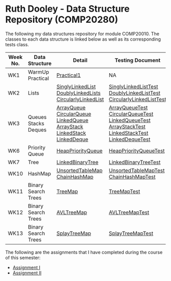 # Ruth Dooley - Data Structure Repository (COMP20280)
The following my data structures repository for module COMP20010. The classes to each data structure is linked below as well as its corresponding tests class.

Week No. | Data Structure | Detail | Testing Document
-------- | -------------- | -------|-----------------
WK1 | WarmUp Practical | [Practical1](https://github.com/ucd2016comp20010/data-structures-development-RuthDooley/blob/main/src/Practical1.java) | NA
WK2 | Lists | [SinglyLinkedList](https://github.com/ucd2016comp20010/data-structures-development-RuthDooley/blob/main/src/SinglyLinkedList.java)<br/>[DoublyLinkedLists](https://github.com/ucd2016comp20010/data-structures-development-RuthDooley/blob/main/src/DoublyLinkedLists.java)<br/>[CircularlyLinkedList](https://github.com/ucd2016comp20010/data-structures-development-RuthDooley/blob/main/src/CircularlyLinkedList.java) | [SinglyLinkedListTest](https://github.com/ucd2016comp20010/data-structures-development-RuthDooley/blob/main/tests/SinglyLinkedListTest.java)<br/>[DoublyLinkedListTest](https://github.com/ucd2016comp20010/data-structures-development-RuthDooley/blob/main/tests/DoublyLinkedListTest.java)<br/>[CircularlyLinkedListTest](https://github.com/ucd2016comp20010/data-structures-development-RuthDooley/blob/main/tests/CircularlyLinkedListTest.java)<br/>
WK3 | Queues<br/>Stacks<br/>Deques| [ArrayQueue](https://github.com/ucd2016comp20010/data-structures-development-RuthDooley/blob/main/src/ArrayQueue.java)<br/>[CircularQueue](https://github.com/ucd2016comp20010/data-structures-development-RuthDooley/blob/main/src/LinkedCircularQueue.java)<br/>[LinkedQueue](https://github.com/ucd2016comp20010/data-structures-development-RuthDooley/blob/main/src/LinkedQueue.java)<br/>[ArrayStack](https://github.com/ucd2016comp20010/data-structures-development-RuthDooley/blob/main/src/ArrayStack.java)<br/>[LinkedStack](https://github.com/ucd2016comp20010/data-structures-development-RuthDooley/blob/main/src/LinkedStack.java)<br/>[LinkedDeque](https://github.com/ucd2016comp20010/data-structures-development-RuthDooley/blob/main/src/LinkedDeque.java)<br/> | [ArrayQueueTest](https://github.com/ucd2016comp20010/data-structures-development-RuthDooley/blob/main/tests/ArrayQueueTest.java)<br/>[CircularQueueTest](https://github.com/ucd2016comp20010/data-structures-development-RuthDooley/blob/main/tests/CircularQueueTest.java)<br/>[LinkedQueueTest](https://github.com/ucd2016comp20010/data-structures-development-RuthDooley/blob/main/tests/LinkedQueueTest.java)<br/>[ArrayStackTest](https://github.com/ucd2016comp20010/data-structures-development-RuthDooley/blob/main/tests/ArrayStackTest.java)<br/>[LinkedStackTest](https://github.com/ucd2016comp20010/data-structures-development-RuthDooley/blob/main/tests/LinkedStackTest.java)<br/>[LinkedDequeTest](https://github.com/ucd2016comp20010/data-structures-development-RuthDooley/blob/main/tests/LinkedQueueTest.java)
WK6 | Priority Queue | [HeapPriorityQueue](https://github.com/ucd2016comp20010/data-structures-development-RuthDooley/blob/main/src/HeapPriorityQueue.java) | [HeapPriorityQueueTest](https://github.com/ucd2016comp20010/data-structures-development-RuthDooley/blob/main/tests/HeapPriorityQueueTest.java)
WK7 | Tree | [LinkedBinaryTree](https://github.com/ucd2016comp20010/data-structures-development-RuthDooley/blob/main/src/LinkedBinaryTree.java) | [LinkedBinaryTreeTest](https://github.com/ucd2016comp20010/data-structures-development-RuthDooley/blob/main/tests/LinkedBinaryTreeTest.java)
WK10 | HashMap | [UnsortedTableMap](https://github.com/ucd2016comp20010/data-structures-development-RuthDooley/blob/main/src/UnsortedTableMap.java)<br/>[ChainHashMap](https://github.com/ucd2016comp20010/data-structures-development-RuthDooley/blob/main/src/ChainHashMap.java) | [UnsortedTableMapTest](https://github.com/ucd2016comp20010/data-structures-development-RuthDooley/blob/main/tests/UnsortedTableMapTest.java)<br/>[ChainHashMapTest](https://github.com/ucd2016comp20010/data-structures-development-RuthDooley/blob/main/tests/ChainHashMapTest.java)
WK11 | Binary Search Trees | [TreeMap](https://github.com/ucd2016comp20010/data-structures-development-RuthDooley/blob/main/src/TreeMap.java) | [TreeMapTest](https://github.com/ucd2016comp20010/data-structures-development-RuthDooley/blob/main/tests/TreeMapTest.java)
WK12 | Binary Search Trees | [AVLTreeMap](https://github.com/ucd2016comp20010/data-structures-development-RuthDooley/blob/main/src/AVLTreeMap.java) | [AVLTreeMapTest](https://github.com/ucd2016comp20010/data-structures-development-RuthDooley/blob/main/tests/AVLTreeMapTest.java)
WK13 | Binary Search Trees | [SplayTreeMap](https://github.com/ucd2016comp20010/data-structures-development-RuthDooley/blob/main/src/SplayTreeMap.java) | [SplayTreeMapTest](https://github.com/ucd2016comp20010/data-structures-development-RuthDooley/blob/main/tests/SplayTreeMapTest.java)

The following are the assignments that I have completed during the course of this semester:
* [Assignment I](https://github.com/ucd2016comp20010/data-structures-development-RuthDooley/tree/main/assignment1)
* [Assignment II](https://github.com/ucd2016comp20010/data-structures-development-RuthDooley/tree/main/assignment2)
